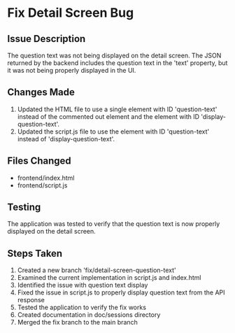 # Fix Detail Screen Bug

## Issue Description
The question text was not being displayed on the detail screen. The JSON returned by the backend includes the question text in the 'text' property, but it was not being properly displayed in the UI.

## Changes Made
1. Updated the HTML file to use a single element with ID 'question-text' instead of the commented out element and the element with ID 'display-question-text'.
2. Updated the script.js file to use the element with ID 'question-text' instead of 'display-question-text'.

## Files Changed
- frontend/index.html
- frontend/script.js

## Testing
The application was tested to verify that the question text is now properly displayed on the detail screen.

## Steps Taken
1. Created a new branch 'fix/detail-screen-question-text'
2. Examined the current implementation in script.js and index.html
3. Identified the issue with question text display
4. Fixed the issue in script.js to properly display question text from the API response
5. Tested the application to verify the fix works
6. Created documentation in doc/sessions directory
7. Merged the fix branch to the main branch